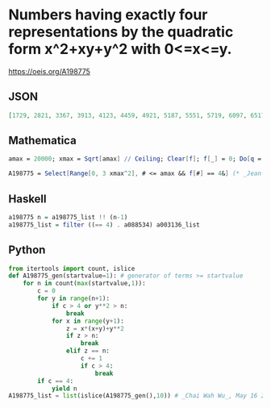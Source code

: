 # Numbers having exactly four representations by the quadratic form x^2\+xy\+y^2 with 0<\=x<\=y\.
https://oeis.org/A198775
## JSON
```JSON
[1729, 2821, 3367, 3913, 4123, 4459, 4921, 5187, 5551, 5719, 6097, 6517, 6643, 6916, 7189, 7657, 8029, 8113, 8463, 8827, 8911, 9139, 9331, 9373, 9709, 9919, 10101, 10507, 10621, 10633, 11137, 11284, 11557, 11739, 12369, 12649, 12691, 12901, 13237, 13377]
```
## Mathematica
```Mathematica
amax = 20000; xmax = Sqrt[amax] // Ceiling; Clear[f]; f[_] = 0; Do[q = x^2 + x y + y^2; f[q] = f[q] + 1, {x, 0, xmax}, {y, x, xmax}];
```
```Mathematica
A198775 = Select[Range[0, 3 xmax^2], # <= amax && f[#] == 4&] (* _Jean-François Alcover_, Jun 21 2018 *)
```
## Haskell
```Haskell
a198775 n = a198775_list !! (n-1)
a198775_list = filter ((== 4) . a088534) a003136_list
```
## Python
```Python
from itertools import count, islice
def A198775_gen(startvalue=1): # generator of terms >= startvalue
    for n in count(max(startvalue,1)):
        c = 0
        for y in range(n+1):
            if c > 4 or y**2 > n:
                break
            for x in range(y+1):
                z = x*(x+y)+y**2
                if z > n:
                    break
                elif z == n:
                    c += 1
                    if c > 4:
                        break
        if c == 4:
            yield n
A198775_list = list(islice(A198775_gen(),10)) # _Chai Wah Wu_, May 16 2022
```
